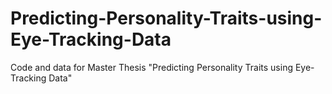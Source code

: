 # Predicting-Personality-Traits-using-Eye-Tracking-Data
Code and data for Master Thesis "Predicting Personality Traits using Eye-Tracking Data" 
